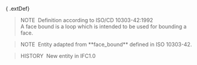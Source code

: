 { .extDef}
> NOTE&nbsp; Definition according to ISO/CD 10303-42:1992  
> A face bound is a loop which is intended to be used for bounding a face.

> NOTE&nbsp; Entity adapted from \*\*face_bound\*\* defined in ISO 10303-42.

> HISTORY&nbsp; New entity in IFC1.0
